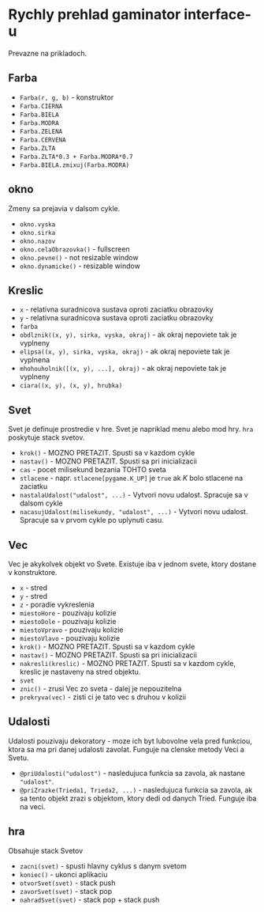 # Rychly prehlad gaminator interface-u

Prevazne na prikladoch.

## Farba

  - `Farba(r, g, b)` - konstruktor
  - `Farba.CIERNA`
  - `Farba.BIELA`
  - `Farba.MODRA`
  - `Farba.ZELENA`
  - `Farba.CERVENA`
  - `Farba.ZLTA`
  - `Farba.ZLTA*0.3 + Farba.MODRA*0.7`
  - `Farba.BIELA.zmixuj(Farba.MODRA)`
  
## okno
Zmeny sa prejavia v dalsom cykle.

  - `okno.vyska`
  - `okno.sirka`
  - `okno.nazov`
  - `okno.celaObrazovka()` - fullscreen
  - `okno.pevne()` - not resizable window 
  - `okno.dynamicke()` - resizable window
  
## Kreslic

  - `x` - relativna suradnicova sustava oproti zaciatku obrazovky
  - `y` - relativna suradnicova sustava oproti zaciatku obrazovky
  - `farba`
  - `obdlznik((x, y), sirka, vyska, okraj)` - ak okraj nepoviete
    tak je vyplneny
  - `elipsa((x, y), sirka, vyska, okraj)` - ak okraj nepoviete
    tak je vyplnena
  - `mhohouholnik([(x, y), ...], okraj)` - ak okraj nepoviete
    tak je vyplneny
  - `ciara((x, y), (x, y), hrubka)`
  
## Svet
Svet je definuje prostredie v hre. Svet je napriklad menu alebo mod hry.
`hra` poskytuje stack svetov.

  - `krok()` - MOZNO PRETAZIT. Spusti sa v kazdom cykle
  - `nastav()` - MOZNO PRETAZIT. Spusti sa pri inicializacii
  - `cas` - pocet milisekund bezania TOHTO sveta
  - `stlacene` - napr. `stlacene[pygame.K_UP]` je `true` ak *K* bolo
    stlacene na zaciatku 
  - `nastalaUdalost("udalost", ...)` - Vytvori novu udalost.
    Spracuje sa v dalsom cykle
  - `nacasujUdalost(milisekundy, "udalost", ...)` - Vytvori novu udalost.
    Spracuje sa v prvom cykle po uplynuti casu.
  
## Vec
Vec je akykolvek objekt vo Svete. Existuje iba v jednom svete,
ktory dostane v konstruktore.

  - `x` - stred
  - `y` - stred
  - `z` - poradie vykreslenia
  - `miestoHore` - pouzivaju kolizie
  - `miestoDole` - pouzivaju kolizie
  - `miestoVpravo` - pouzivaju kolizie
  - `miestoVlavo` - pouzivaju kolizie
  - `krok()` - MOZNO PRETAZIT. Spusti sa v kazdom cykle
  - `nastav()` - MOZNO PRETAZIT. Spusti sa pri inicializacii
  - `nakresli(kreslic)` - MOZNO PRETAZIT. Spusti sa v kazdom cykle,
    kreslic je nastaveny na stred objektu.
  - `svet`
  - `znic()` - zrusi Vec zo sveta - dalej je nepouzitelna
  - `prekryva(vec)` - zisti ci je tato vec s druhou v kolizii
  
## Udalosti
Udalosti pouzivaju dekoratory - moze ich byt lubovolne vela pred funkciou,
ktora sa ma pri danej udalosti zavolat. Funguje na clenske metody Veci a Svetu.

  - `@priUdalosti("udalost")` - nasledujuca funkcia sa zavola,
    ak nastane `"udalost"`.
  - `@priZrazke(Trieda1, Trieda2, ...)` - nasledujuca funkcia sa zavola,
    ak sa tento objekt zrazi s objektom, ktory dedi od danych Tried.
    Funguje iba na veci.
    

## hra
Obsahuje stack Svetov

  - `zacni(svet)` - spusti hlavny cyklus s danym svetom
  - `koniec()` - ukonci aplikaciu
  - `otvorSvet(svet)` - stack push
  - `zavorSvet(svet)` - stack pop
  - `nahradSvet(svet)` - stack pop + stack push
    



  
  
  
  
  

  
  
